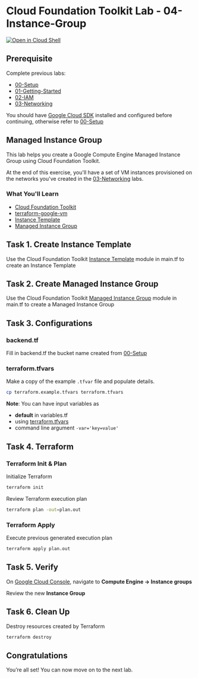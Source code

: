 
# Cloud Foundation Toolkit Lab - 04-Instance-Group
[![Open in Cloud Shell](https://gstatic.com/cloudssh/images/open-btn.svg)](https://ssh.cloud.google.com/cloudshell/editor?cloudshell_git_repo=https%3A%2F%2Fgithub.com%2Fterraform-google-modules%2Fcloud-foundation-training&cloudshell_git_branch=getting-started&cloudshell_open_in_editor=main.tf&cloudshell_tutorial=README.md&cloudshell_working_dir=04-Instance-Group)

## Prerequisite

Complete previous labs:

* [00-Setup](../00-Setup/README.md)
* [01-Getting-Started](../01-Getting-Started/README.md)
* [02-IAM](../02-IAM/README.md)
* [03-Networking](../03-Networking/README.md)

You should have [Google Cloud SDK](https://cloud.google.com/sdk/docs/downloads-interactive) installed and configured before continuing, otherwise refer to [00-Setup](https://github.com/terraform-google-modules/cloud-foundation-training/tree/master/00-Setup/README.md)

## Managed Instance Group

This lab helps you create a Google Compute Engine Managed Instance Group using Cloud Foundation Toolkit.

At the end of this exercise, you'll have a set of VM instances provisioned on the networks you've created in the [03-Networking](../03-Networking/README.md) labs.

### What You'll Learn

* [Cloud Foundation Toolkit](https://cloud.google.com/foundation-toolkit/)
* [terraform-google-vm](https://github.com/terraform-google-modules/terraform-google-vm)
* [Instance Template](https://cloud.google.com/compute/docs/instance-templates/)
* [Managed Instance Group](https://cloud.google.com/compute/docs/instance-groups/)

## Task 1. Create Instance Template

Use the Cloud Foundation Toolkit [Instance Template](https://github.com/terraform-google-modules/terraform-google-vm/tree/master/modules/instance_template) module in main.tf to create an Instance Template

## Task 2. Create Managed Instance Group

Use the Cloud Foundation Toolkit [Managed Instance Group](https://github.com/terraform-google-modules/terraform-google-vm/tree/master/modules/mig) module in main.tf to create a Managed Instance Group

## Task 3. Configurations

### backend.tf

Fill in backend.tf the bucket name created from [00-Setup](https://github.com/terraform-google-modules/cloud-foundation-training/tree/master/00-Setup/README.md)

### terraform.tfvars

Make a copy of the example `.tfvar` file and populate details.
```bash
cp terraform.example.tfvars terraform.tfvars
```

**Note**: You can have input variables as

* **default** in variables.tf
* using [terraform.tfvars](https://www.terraform.io/docs/configuration/variables.html#variable-definitions-tfvars-files)
* command line argument `-var='key=value'`

## Task 4. Terraform

### Terraform Init & Plan
Initialize Terraform
```bash
terraform init
```

Review Terraform execution plan
```bash
terraform plan -out=plan.out
```

### Terraform Apply

Execute previous generated execution plan

```bash
terraform apply plan.out
```

## Task 5. Verify

On [Google Cloud Console](https://console.cloud.google.com/), navigate to **Compute Engine -> Instance groups**

Review the new **Instance Group**

## Task 6. Clean Up

Destroy resources created by Terraform

```bash
terraform destroy
```

## Congratulations

<walkthrough-conclusion-trophy></walkthrough-conclusion-trophy>

You’re all set! You can now move on to the next lab.

